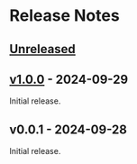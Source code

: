 # Release Notes

## [Unreleased](https://github.com/Thavarshan/matrix/compare/v1.0.0...HEAD)

## [v1.0.0](https://github.com/Thavarshan/matrix/compare/v0.0.1...v1.0.0) - 2024-09-29

Initial release.

## v0.0.1 - 2024-09-28

Initial release.
